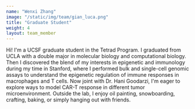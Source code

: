 ```yaml
---
name: "Wenxi Zhang"
image: "/static/img/team/gian_luca.png"
title: "Graduate Student"
weight: 4
layout: team_member
---
```

Hi! I'm a UCSF graduate student in the Tetrad Program. I graduated from UCLA with a double major in molecular biology and computational biology. Then I discovered the blend of my interests in epigenetic and immunology during my time in Stanford, where I performed bulk and single-cell genomic assays to understand the epigenetic regulation of immune responses in macrophages and T cells. Now joint with Dr. Hani Goodarzi, I'm eager to explore ways to model CAR-T response in different tumor microenvironment. Outside the lab, I enjoy oil painting, snowboarding, crafting, baking, or simply hanging out with friends.
